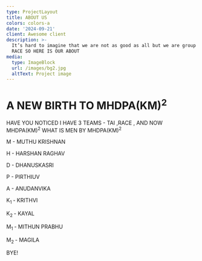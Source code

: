```yaml
---
type: ProjectLayout
title: ABOUT US
colors: colors-a
date: '2024-09-21'
client: Awesome client
description: >-
  It’s hard to imagine that we are not as good as all but we are group of TAI OR
  RACE SO HERE IS OUR ABOUT
media:
  type: ImageBlock
  url: /images/bg2.jpg
  altText: Project image
---
```

# A NEW BIRTH TO MHDPA(KM)<sup>2</sup>

HAVE YOU NOTICED I HAVE 3 TEAMS - TAI ,RACE , AND NOW MHDPA(KM)<sup>2</sup> WHAT IS MEN BY MHDPA(KM)<sup>2</sup>

M - MUTHU KRISHNAN

H - HARSHAN RAGHAV

D  - DHANUSKASRI

P - PIRTHIUV

A - ANUDANVIKA

K<sub>1 </sub>- KRITHVI

K<sub>2 </sub>- KAYAL

M<sub>1 </sub>- MITHUN PRABHU

M<sub>2 </sub>- MAGILA

BYE!





